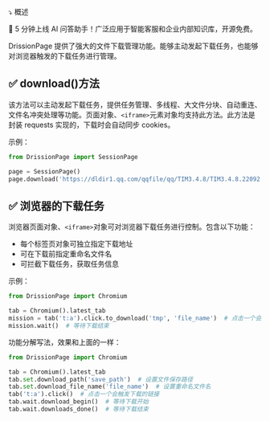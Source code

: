 ⤵️ 概述

🚀 5 分钟上线 AI 问答助手！广泛应用于智能客服和企业内部知识库，开源免费。

DrissionPage 提供了强大的文件下载管理功能。能够主动发起下载任务，也能够对浏览器触发的下载任务进行管理。

## ✅️️ download()方法

该方法可以主动发起下载任务，提供任务管理、多线程、大文件分块、自动重连、文件名冲突处理等功能。页面对象、`<iframe>`元素对象均支持此方法。此方法是封装 requests 实现的，下载时会自动同步 cookies。

示例：

```python
from DrissionPage import SessionPage

page = SessionPage()
page.download('https://dldir1.qq.com/qqfile/qq/TIM3.4.8/TIM3.4.8.22092.exe')
```

## ✅️️ 浏览器的下载任务

浏览器页面对象、`<iframe>`对象可对浏览器下载任务进行控制。包含以下功能：

* 每个标签页对象可独立指定下载地址
* 可在下载前指定重命名文件名
* 可拦截下载任务，获取任务信息

示例：

```python
from DrissionPage import Chromium

tab = Chromium().latest_tab
mission = tab('t:a').click.to_download('tmp', 'file_name')  # 点击一个会触发下载的链接，同时设置下载路径和文件名
mission.wait()  # 等待下载结束
```

功能分解写法，效果和上面的一样：

```python
from DrissionPage import Chromium

tab = Chromium().latest_tab
tab.set.download_path('save_path')  # 设置文件保存路径
tab.set.download_file_name('file_name')  # 设置重命名文件名
tab('t:a').click()  # 点击一个会触发下载的链接
tab.wait.download_begin()  # 等待下载开始
tab.wait.downloads_done()  # 等待下载结束
```